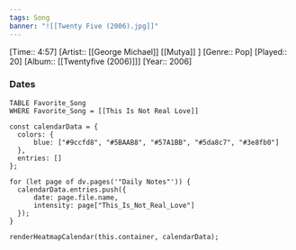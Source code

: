 ```yaml
---
tags: Song  
banner: "![[Twenty Five (2006).jpg]]"
---
```

[Time:: 4:57]
[Artist:: [[George Michael]] [[Mutya]] ]
[Genre:: Pop]
[Played:: 20]
[Album:: [[Twentyfive (2006)]]]
[Year:: 2006]
### Dates
````dataview
TABLE Favorite_Song
WHERE Favorite_Song = [[This Is Not Real Love]]
````

  ```dataviewjs
const calendarData = { 
	colors: { 
		blue: ["#9ccfd8", "#5BAAB8", "#57A1BB", "#5da8c7", "#3e8fb0"] 
	}, 
	entries: [] 
}; 

for (let page of dv.pages('"Daily Notes"')) { 
	calendarData.entries.push({ 
		date: page.file.name, 
		intensity: page["This_Is_Not_Real_Love"]
	}); 
} 

renderHeatmapCalendar(this.container, calendarData);
```
